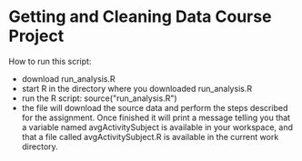 # Getting and Cleaning Data Course Project

How to run this script:
- download run_analysis.R
- start R in the directory where you downloaded run_analysis.R
- run the R script:
  source("run_analysis.R")
- the file will download the source data and perform the steps described for the assignment. Once finished it will print a message telling you that a variable named avgActivitySubject is available in your workspace, and that a file called avgActivitySubject.R is available in the current work directory.

